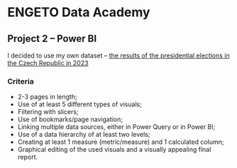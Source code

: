 # **ENGETO Data Academy** 
## **Project 2 – Power BI**

I decided to use my own dataset – [the results of the presidential elections in the Czech Republic in 2023](https://www.volby.cz/opendata/prez2023/prez2023_opendata.htm)

### Criteria
- 2-3 pages in length;
- Use of at least 5 different types of visuals;
- Filtering with slicers;
- Use of bookmarks/page navigation;
- Linking multiple data sources, either in Power Query or in Power BI;
- Use of a data hierarchy of at least two levels;
- Creating at least 1 measure (metric/measure) and 1 calculated column;
- Graphical editing of the used visuals and a visually appealing final report.


